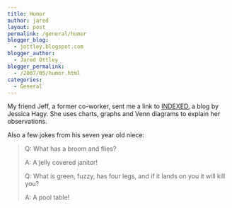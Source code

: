 ```yaml
---
title: Humor
author: jared
layout: post
permalink: /general/humor
blogger_blog:
  - jottley.blogspot.com
blogger_author:
  - Jared Ottley
blogger_permalink:
  - /2007/05/humor.html
categories:
  - General
---
```

My friend Jeff, a former co-worker, sent me a link to [INDEXED][1], a blog by Jessica Hagy. She uses charts, graphs and Venn diagrams to explain her observations.

Also a few jokes from his seven year old niece:  
> Q: What has a broom and flies?</p> 
> A: A jelly covered janitor!
> 
> Q: What is green, fuzzy, has four legs, and if it lands on you it will kill you?
> 
> A: A pool table!

 [1]: http://indexed.blogspot.com/